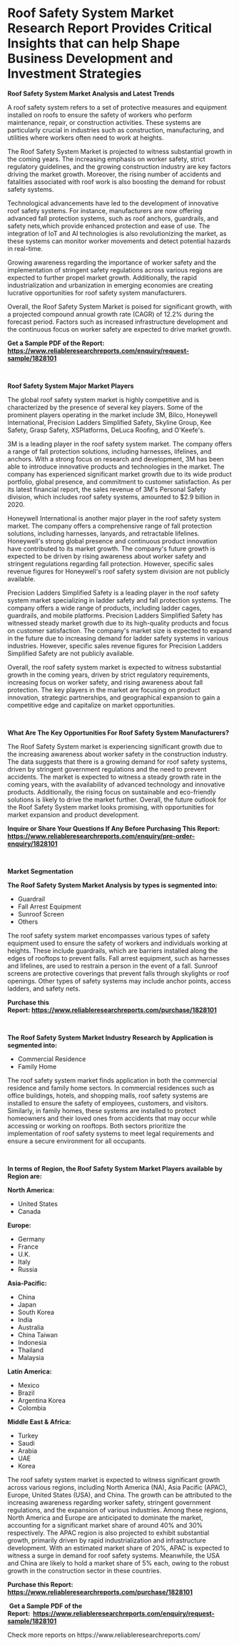 <p><h1>Roof Safety System Market Research Report Provides Critical Insights that can help Shape Business Development and Investment Strategies</h1></p><p><strong>Roof Safety System Market Analysis and Latest Trends</strong></p>
<p><p>A roof safety system refers to a set of protective measures and equipment installed on roofs to ensure the safety of workers who perform maintenance, repair, or construction activities. These systems are particularly crucial in industries such as construction, manufacturing, and utilities where workers often need to work at heights.</p><p>The Roof Safety System Market is projected to witness substantial growth in the coming years. The increasing emphasis on worker safety, strict regulatory guidelines, and the growing construction industry are key factors driving the market growth. Moreover, the rising number of accidents and fatalities associated with roof work is also boosting the demand for robust safety systems.</p><p>Technological advancements have led to the development of innovative roof safety systems. For instance, manufacturers are now offering advanced fall protection systems, such as roof anchors, guardrails, and safety nets,which provide enhanced protection and ease of use. The integration of IoT and AI technologies is also revolutionizing the market, as these systems can monitor worker movements and detect potential hazards in real-time.</p><p>Growing awareness regarding the importance of worker safety and the implementation of stringent safety regulations across various regions are expected to further propel market growth. Additionally, the rapid industrialization and urbanization in emerging economies are creating lucrative opportunities for roof safety system manufacturers.</p><p>Overall, the Roof Safety System Market is poised for significant growth, with a projected compound annual growth rate (CAGR) of 12.2% during the forecast period. Factors such as increased infrastructure development and the continuous focus on worker safety are expected to drive market growth.</p></p>
<p><strong>Get a Sample PDF of the Report:&nbsp; <a href="https://www.reliableresearchreports.com/enquiry/request-sample/1828101">https://www.reliableresearchreports.com/enquiry/request-sample/1828101</a></strong></p>
<p>&nbsp;</p>
<p><strong>Roof Safety System Major Market Players</strong></p>
<p><p>The global roof safety system market is highly competitive and is characterized by the presence of several key players. Some of the prominent players operating in the market include 3M, Bilco, Honeywell International, Precision Ladders Simplified Safety, Skyline Group, Kee Safety, Grasp Safety, XSPlatforms, DeLuca Roofing, and O'Keefe's.</p><p>3M is a leading player in the roof safety system market. The company offers a range of fall protection solutions, including harnesses, lifelines, and anchors. With a strong focus on research and development, 3M has been able to introduce innovative products and technologies in the market. The company has experienced significant market growth due to its wide product portfolio, global presence, and commitment to customer satisfaction. As per its latest financial report, the sales revenue of 3M's Personal Safety division, which includes roof safety systems, amounted to $2.9 billion in 2020.</p><p>Honeywell International is another major player in the roof safety system market. The company offers a comprehensive range of fall protection solutions, including harnesses, lanyards, and retractable lifelines. Honeywell's strong global presence and continuous product innovation have contributed to its market growth. The company's future growth is expected to be driven by rising awareness about worker safety and stringent regulations regarding fall protection. However, specific sales revenue figures for Honeywell's roof safety system division are not publicly available.</p><p>Precision Ladders Simplified Safety is a leading player in the roof safety system market specializing in ladder safety and fall protection systems. The company offers a wide range of products, including ladder cages, guardrails, and mobile platforms. Precision Ladders Simplified Safety has witnessed steady market growth due to its high-quality products and focus on customer satisfaction. The company's market size is expected to expand in the future due to increasing demand for ladder safety systems in various industries. However, specific sales revenue figures for Precision Ladders Simplified Safety are not publicly available.</p><p>Overall, the roof safety system market is expected to witness substantial growth in the coming years, driven by strict regulatory requirements, increasing focus on worker safety, and rising awareness about fall protection. The key players in the market are focusing on product innovation, strategic partnerships, and geographical expansion to gain a competitive edge and capitalize on market opportunities.</p></p>
<p>&nbsp;</p>
<p><strong>What Are The Key Opportunities For Roof Safety System Manufacturers?</strong></p>
<p><p>The Roof Safety System market is experiencing significant growth due to the increasing awareness about worker safety in the construction industry. The data suggests that there is a growing demand for roof safety systems, driven by stringent government regulations and the need to prevent accidents. The market is expected to witness a steady growth rate in the coming years, with the availability of advanced technology and innovative products. Additionally, the rising focus on sustainable and eco-friendly solutions is likely to drive the market further. Overall, the future outlook for the Roof Safety System market looks promising, with opportunities for market expansion and product development.</p></p>
<p><strong>Inquire or Share Your Questions If Any Before Purchasing This Report: <a href="https://www.reliableresearchreports.com/enquiry/pre-order-enquiry/1828101">https://www.reliableresearchreports.com/enquiry/pre-order-enquiry/1828101</a></strong></p>
<p>&nbsp;</p>
<p><strong>Market Segmentation</strong></p>
<p><strong>The Roof Safety System Market Analysis by types is segmented into:</strong></p>
<p><ul><li>Guardrail</li><li>Fall Arrest Equipment</li><li>Sunroof Screen</li><li>Others</li></ul></p>
<p><p>The roof safety system market encompasses various types of safety equipment used to ensure the safety of workers and individuals working at heights. These include guardrails, which are barriers installed along the edges of rooftops to prevent falls. Fall arrest equipment, such as harnesses and lifelines, are used to restrain a person in the event of a fall. Sunroof screens are protective coverings that prevent falls through skylights or roof openings. Other types of safety systems may include anchor points, access ladders, and safety nets.</p></p>
<p><strong>Purchase this Report:&nbsp;<a href="https://www.reliableresearchreports.com/purchase/1828101">https://www.reliableresearchreports.com/purchase/1828101</a></strong></p>
<p>&nbsp;</p>
<p><strong>The Roof Safety System Market Industry Research by Application is segmented into:</strong></p>
<p><ul><li>Commercial Residence</li><li>Family Home</li></ul></p>
<p><p>The roof safety system market finds application in both the commercial residence and family home sectors. In commercial residences such as office buildings, hotels, and shopping malls, roof safety systems are installed to ensure the safety of employees, customers, and visitors. Similarly, in family homes, these systems are installed to protect homeowners and their loved ones from accidents that may occur while accessing or working on rooftops. Both sectors prioritize the implementation of roof safety systems to meet legal requirements and ensure a secure environment for all occupants.</p></p>
<p>&nbsp;</p>
<p><strong>In terms of Region, the Roof Safety System Market Players available by Region are:</strong></p>
<p>
    <p> <strong> North America: </strong>
        <ul>
            <li>United States</li>
            <li>Canada</li>
        </ul>
        </p> 
    <p> <strong> Europe: </strong>
        <ul>
            <li>Germany</li>
            <li>France</li>
            <li>U.K.</li>
            <li>Italy</li>
            <li>Russia</li>
        </ul>
        </p> 
    <p> <strong> Asia-Pacific: </strong>
        <ul>
            <li>China</li>
            <li>Japan</li>
            <li>South Korea</li>
            <li>India</li>
            <li>Australia</li>
            <li>China Taiwan</li>
            <li>Indonesia</li>
            <li>Thailand</li>
            <li>Malaysia</li>
        </ul>
        </p> 
    <p> <strong> Latin America: </strong>
        <ul>
            <li>Mexico</li>
            <li>Brazil</li>
            <li>Argentina Korea</li>
            <li>Colombia</li>
        </ul>
        </p> 
    <p> <strong> Middle East & Africa: </strong>
        <ul>
            <li>Turkey</li>
            <li>Saudi</li>
            <li>Arabia</li>
            <li>UAE</li>
            <li>Korea</li>
        </ul>
    </p>
    </p>
<p><p>The roof safety system market is expected to witness significant growth across various regions, including North America (NA), Asia Pacific (APAC), Europe, United States (USA), and China. The growth can be attributed to the increasing awareness regarding worker safety, stringent government regulations, and the expansion of various industries. Among these regions, North America and Europe are anticipated to dominate the market, accounting for a significant market share of around 40% and 30% respectively. The APAC region is also projected to exhibit substantial growth, primarily driven by rapid industrialization and infrastructure development. With an estimated market share of 20%, APAC is expected to witness a surge in demand for roof safety systems. Meanwhile, the USA and China are likely to hold a market share of 5% each, owing to the robust growth in the construction sector in these countries.</p></p>
<p><strong>Purchase this Report: <a href="https://www.reliableresearchreports.com/purchase/1828101">https://www.reliableresearchreports.com/purchase/1828101</a></strong></p>
<p>&nbsp;<strong>Get a Sample PDF of the Report:&nbsp;&nbsp;<a href="https://www.reliableresearchreports.com/enquiry/request-sample/1828101">https://www.reliableresearchreports.com/enquiry/request-sample/1828101</a></strong></p>
<p><strong></strong></p>
<p>Check more reports on https://www.reliableresearchreports.com/</p>
